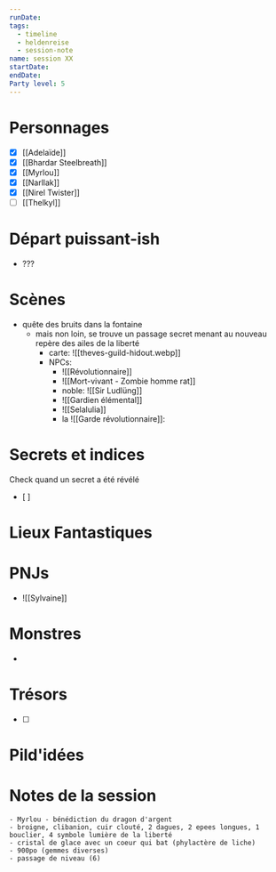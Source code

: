 ```yaml
---
runDate: 
tags:
  - timeline
  - heldenreise
  - session-note
name: session XX
startDate: 
endDate:
Party level: 5
---
```



# Personnages
- [x] [[Adelaïde]]
- [x] [[Bhardar Steelbreath]]
- [x] [[Myrlou]]
- [x] [[Narllak]]
- [x] [[Nirel Twister]]
- [ ] [[Thelkyl]]

# Départ puissant-ish
- ???

# Scènes
- quête des bruits dans la fontaine
	- mais non loin, se trouve un passage secret menant au nouveau repère des ailes de la liberté
		- carte: ![[theves-guild-hidout.webp]]
		- NPCs:
			- ![[Révolutionnaire]]
			- ![[Mort-vivant - Zombie homme rat]]
			- noble: ![[Sir Ludlüng]]
			- ![[Gardien élémental]]
			- ![[Selalulia]]
			- la ![[Garde révolutionnaire]]:


# Secrets et indices
Check quand un secret a été révélé
- [ ] 

# Lieux Fantastiques


# PNJs
- ![[Sylvaine]]

# Monstres
- 

# Trésors
- [ ]


# Pild'idées
> 

# Notes de la session

```
- Myrlou - bénédiction du dragon d'argent
- broigne, clibanion, cuir clouté, 2 dagues, 2 epees longues, 1 bouclier, 4 symbole lumière de la liberté
- cristal de glace avec un coeur qui bat (phylactère de liche)
- 900po (gemmes diverses)
- passage de niveau (6)
```
